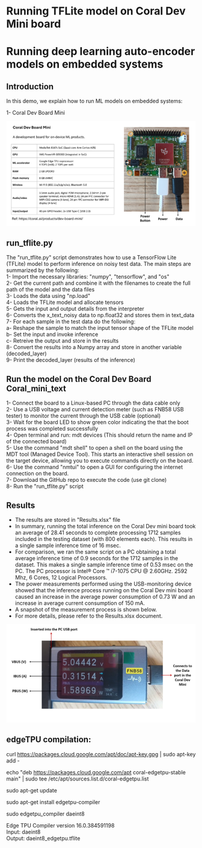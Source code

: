 # Running TFLite model on Coral Dev Mini board     

# Running deep learning auto-encoder models on embedded systems

## Introduction   
In this demo, we explain how to run ML models on embedded systems:      

1- Coral Dev Board Mini   

![Alt text](images/Coral_mini_text.png)

## run_tflite.py
The "run_tflite.py" script demonstrates how to use a TensorFlow Lite (TFLite) model to perform inference on noisy test data.
The main steps are summarized by the following:   
1- Import the necessary libraries: "numpy", "tensorflow", and "os"   
2- Get the current path and combine it with the filenames to create the full path of the model and the data files   
3- Loads the data using "np.load"   
4- Loads the TFLite model and allocate tensors    
5- Gets the input and output details from the interpreter     
6- Converts the x_text_noisy data to np.float32 and stores them in text_data    
7- For each sample in the test data do the following:       
a- Reshape the sample to match the input tensor shape of the TFLite model      
b- Set the input and invoke inference      
c- Retreive the output and store in the results       
8- Convert the results into a Numpy array and store in another variable (decoded_layer)     
9- Print the decoded_layer (results of the inference)  

## Run the model on the Coral Dev Board Coral_mini_text
1- Connect the board to a Linux-based PC through the data cable only    
2- Use a USB voltage and current detection meter (such as FNB58 USB tester) to monitor the current through the USB cable (optional)         
3- Wait for the board LED to show green color indicating the that the boot process was completed successfully     
4- Open terminal and run: mdt devices (This should return the name and IP of the connected board)      
5- Use the command "mdt shell" to open a shell on the board using the MDT tool (Managed Device Tool). This starts an interactive shell session on the target device, allowing you to execute commands directly on the board.     
6- Use the command "nmtui" to open a GUI for configuring the internet connection on the board.        
7- Download the GitHub repo to execute the code (use git clone)     
8- Run the "run_tflite.py" script

## Results
- The results are stored in "Results.xlsx" file
- In summary, running the total inference on the Coral Dev mini board took an average of 28.41 seconds to complete processing 1712 samples included in the testing dataset (with 800 elements each). This results in a single sample inference time of 16 msec.   
- For comparison, we ran the same script on a PC obtaining a total average inference time of 0.9 seconds for the 1712 samples in the dataset. This makes a single sample inference time of 0.53 msec on the PC. The PC processor is Intel® Core ™ i7-1075 CPU @ 2.60GHz. 2592 Mhz, 6 Cores, 12 Logical Processors.
- The power measurements performed using the USB-monitoring device showed that the inference process running on the Coral Dev mini board caused an increase in the average power consumption of 0.73 W and an increase in average current consumption of 150 mA.
- A snapshot of the measurement process is shown below.
- For more details, please refer to the Results.xlsx document.

![Alt text](images/Measurement.PNG)

## edgeTPU compilation:   

curl https://packages.cloud.google.com/apt/doc/apt-key.gpg | sudo apt-key add -    

echo "deb https://packages.cloud.google.com/apt coral-edgetpu-stable main" | sudo tee /etc/apt/sources.list.d/coral-edgetpu.list     

sudo apt-get update     

sudo apt-get install edgetpu-compiler     

sudo edgetpu_compiler daeint8     

Edge TPU Compiler version 16.0.384591198      
Input: daeint8       
Output: daeint8_edgetpu.tflite 
